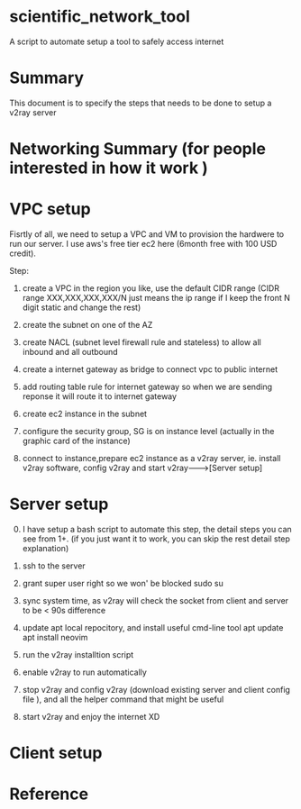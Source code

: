 # scientific_network_tool
A script to automate setup a tool to safely access internet


# Summary
This document is to specify the steps that needs to be done to setup a v2ray server

# Networking Summary (for people interested in how it work )



# VPC setup
Fisrtly of all, we need to setup a VPC and VM to provision the hardwere to run our server. I use aws's free tier ec2 here (6month free with 100 USD credit). 

Step:
1. create a VPC in the region you like, use the default CIDR range (CIDR range XXX,XXX,XXX,XXX/N just means the ip range if I keep the front N digit static and change the rest)

2. create the subnet on one of the AZ

3. create NACL (subnet level firewall rule and stateless) to allow all inbound and all outbound

4. create a internet gateway as bridge to connect vpc to public internet

5. add routing table rule for internet gateway so when we are sending reponse it will route it to internet gateway

6. create ec2 instance in the subnet

7. configure the security group, SG is on instance level (actually in the graphic card of the instance)

8. connect to instance,prepare ec2 instance as a v2ray server, ie. install v2ray software, config v2ray and start v2ray--->[Server setup]


# Server setup

0. I have setup a bash script to automate this step, the detail steps you can see from 1+. (if you just want it to work, you can skip the rest detail step explanation)

1. ssh to the server

2. grant super user right so we won' be blocked
    sudo su

3. sync system time, as v2ray will check the socket from client and server to be < 90s difference

4. update apt local repocitory, and install useful cmd-line tool
    apt update
    apt install neovim

5. run the v2ray installtion script

6. enable v2ray to run automatically

7. stop v2ray and config v2ray (download existing server and client config file ), and all the helper command that might be useful

8. start v2ray and enjoy the internet XD


# Client setup

# Reference


